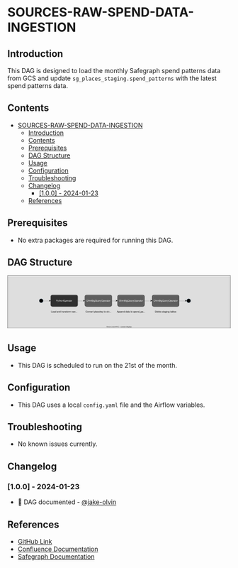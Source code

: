 # SOURCES-RAW-SPEND-DATA-INGESTION

## Introduction
This DAG is designed to load the monthly Safegraph spend patterns data from GCS and update `sg_places_staging.spend_patterns` with the latest spend patterns data.

## Contents
- [SOURCES-RAW-SPEND-DATA-INGESTION](#sources-raw-spend-data-ingestion)
  - [Introduction](#introduction)
  - [Contents](#contents)
  - [Prerequisites](#prerequisites)
  - [DAG Structure](#dag-structure)
  - [Usage](#usage)
  - [Configuration](#configuration)
  - [Troubleshooting](#troubleshooting)
  - [Changelog](#changelog)
    - [\[1.0.0\] - 2024-01-23](#100---2024-01-23)
  - [References](#references)

## Prerequisites
- No extra packages are required for running this DAG.

## DAG Structure
![SVG Image](diagrams/dag.svg "SVG Image")

## Usage
- This DAG is scheduled to run on the 21st of the month.

## Configuration
- This DAG uses a local `config.yaml` file and the Airflow variables.

## Troubleshooting
- No known issues currently.

## Changelog
### [1.0.0] - 2024-01-23
- :tada: DAG documented - [@jake-olvin](https://github.com/jake-olvin)

## References
- [GitHub Link](https://github.com/olvin-com/airflow-dags/tree/main/dags/sources-raw-spend-data-ingestion)
- [Confluence Documentation](https://passby.atlassian.net/wiki/spaces/OLVIN/pages/2116517889/Spend+data)
- [Safegraph Documentation](https://docs.safegraph.com/docs)